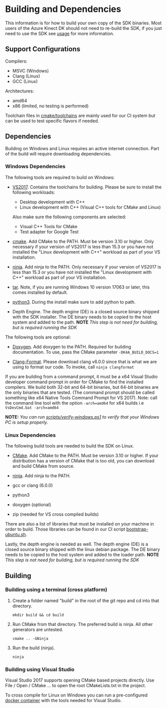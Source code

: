 # Building and Dependencies

This information is for how to build your own copy of the SDK binaries. Most users of 
the Azure Kinect DK should not need to re-build the SDK, if you just need to use the SDK
see [usage](usage.md) for more information.

## Support Configurations

Compilers:
* MSVC (Windows)
* Clang (Linux)
* GCC (Linux)

Architectures: 
* amd64
* x86 (limited, no testing is performed)

Toolchain files in [cmake/toolchains](../cmake/toolchains) are mainly used for our
CI system but can be used to test specific flavors if needed.

## Dependencies

Building on Windows and Linux requires an active internet connection. Part of the
build will require downloading dependencies.

### Windows Dependencies

The following tools are required to build on Windows:

* [VS2017](https://visualstudio.microsoft.com/vs/). Contains the toolchains
  for building. Please be sure to install the following workloads:
  * Desktop development with C++
  * Linux development with C++ (Visual C++ tools for CMake and Linux)

  Also make sure the following components are selected:
  * Visual C++ Tools for CMake
  * Test adapter for Google Test

* [cmake](https://cmake.org/download/). Add CMake to the PATH. Must be
  version 3.10 or higher. Only necessary if your version of VS2017 is less than
   15.3 or you have not installed the "Linux development with C++" workload as 
   part of your VS installation.

* [ninja](https://github.com/ninja-build/ninja/releases). Add ninja to the
  PATH. Only necessary if your version of VS2017 is less than 15.3 or you have
  not installed the "Linux development with C++" workload as part of your VS
  installation.

* [tar](http://gnuwin32.sourceforge.net/packages/gtar.htm). Note, if you are
  running Windows 10 version 17063 or later, this comes installed by default.

* [python3](https://www.python.org/getit/). During the install make sure to add
  python to path.

* Depth Engine. The depth engine (DE) is a closed source binary shipped with the
  SDK installer. The DE binary needs to be copied to the host system and added 
  to the path. **NOTE** *This step is not need for building, but is required 
  running the SDK*

The following tools are optional:

* [Doxygen](http://www.doxygen.nl/download.html). Add doxygen to the PATH.
  Required for building documentation. To use, pass the CMake parameter ```-DK4A_BUILD_DOCS=1```

* [Clang-Format](http://releases.llvm.org/download.html). Please download clang
  v6.0.0 since that is what we are using to format our code. To invoke, call ```ninja clangformat```

If you are building from a command prompt, it must be a x64 Visual Studio
developer command prompt in order for CMake to find the installed compilers.
We build both 32-bit and 64-bit binaries, but 64-bit binaries are the only
binaries that are tested. (The command prompt should be called something like
x64 Native Tools Command Prompt for VS 2017). Note: call the command line tool
with the option ```-arch=amd64``` for x64 builds i.e ```VsDevCmd.bat -arch=amd64```

**NOTE:** *You can run [scripts/verify-windows.ps1](../scripts/verify-windows.ps1) to verify that your Windows PC is setup 
properly.*

### Linux Dependencies

The following build tools are needed to build the SDK on Linux.

* [CMake](https://cmake.org/download/). Add CMake to the PATH. Must be
  version 3.10 or higher. If your distribution has a version of CMake that is too old,
  you can download and build CMake from source.

* [ninja](https://github.com/ninja-build/ninja/releases). Add ninja to the
  PATH.

* gcc or clang (6.0.0)

* python3

* doxygen (optional)

* zip (needed for VS cross compiled builds)

There are also a list of libraries that must be installed on your machine in
order to build. Those libraries can be found in our CI script
[bootstrap-ubuntu.sh](../scripts/bootstrap-ubuntu.sh).

Lastly, the depth engine is needed as well. The depth engine (DE) is a closed
source binary shipped with the linux debian package. The DE binary needs to be
copied to the host system and added to the loader path. **NOTE** *This step is
not need for building, but is required running the SDK*

## Building

### Building using a terminal (cross platform)

1. Create a folder named "build" in the root of the git repo and cd into that
    directory.

    ```shell
    mkdir build && cd build
    ```

2. Run CMake from that directory. The preferred build is ninja. All other
    generators are untested.

    ```shell
    cmake .. -GNinja
    ```

3. Run the build (ninja).

    ```shell
    ninja
    ```

### Building using Visual Studio

Visual Studio 2017 supports opening CMake based projects directly.
Use File / Open / CMake ... to open the root CMakeLists.txt in the project.

To cross compile for Linux on Windows you can run a pre-configured
[docker container](../docker/DOCKER.md) with the tools needed for Visual
Studio.
